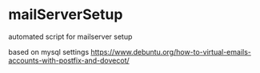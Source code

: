 # mailServerSetup
automated script for mailserver setup

based on mysql settings
https://www.debuntu.org/how-to-virtual-emails-accounts-with-postfix-and-dovecot/

